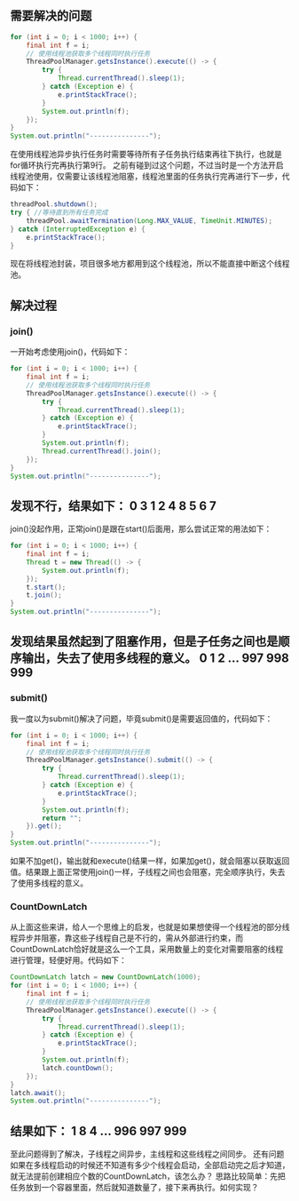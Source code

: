 ## 需要解决的问题
```java
for (int i = 0; i < 1000; i++) {
    final int f = i;
    // 使用线程池获取多个线程同时执行任务
    ThreadPoolManager.getsInstance().execute(() -> {
        try {
            Thread.currentThread().sleep(1);
        } catch (Exception e) {
            e.printStackTrace();
        }
        System.out.println(f);
    });
}
System.out.println("---------------");
```

在使用线程池异步执行任务时需要等待所有子任务执行结束再往下执行，也就是for循环执行完再执行第9行。
之前有碰到过这个问题，不过当时是一个方法开启线程池使用，仅需要让该线程池阻塞，线程池里面的任务执行完再进行下一步，代码如下：
```java
threadPool.shutdown();  
try { //等待直到所有任务完成
    threadPool.awaitTermination(Long.MAX_VALUE, TimeUnit.MINUTES);
} catch (InterruptedException e) {
    e.printStackTrace();
}
```

现在将线程池封装，项目很多地方都用到这个线程池，所以不能直接中断这个线程池。
## 解决过程
### join()
一开始考虑使用join()，代码如下：
```java
for (int i = 0; i < 1000; i++) {
    final int f = i;
    // 使用线程池获取多个线程同时执行任务
    ThreadPoolManager.getsInstance().execute(() -> {
        try {
            Thread.currentThread().sleep(1);
        } catch (Exception e) {
            e.printStackTrace();
        }
        System.out.println(f);
        Thread.currentThread().join();
    });
}
System.out.println("---------------");
```

发现不行，结果如下：
0
3
1
2
4
8
5
6
7
---------------

join()没起作用，正常join()是跟在start()后面用，那么尝试正常的用法如下：
```java
for (int i = 0; i < 1000; i++) {
    final int f = i;
    Thread t = new Thread(() -> {
        System.out.println(f);
    });
    t.start();
    t.join();
}
System.out.println("---------------");
```

发现结果虽然起到了阻塞作用，但是子任务之间也是顺序输出，失去了使用多线程的意义。
0
1
2
...
997
998
999
---------------

### submit()
我一度以为submit()解决了问题，毕竟submit()是需要返回值的，代码如下：
```java
for (int i = 0; i < 1000; i++) {
    final int f = i;
    // 使用线程池获取多个线程同时执行任务
    ThreadPoolManager.getsInstance().submit(() -> {
        try {
            Thread.currentThread().sleep(1);
        } catch (Exception e) {
            e.printStackTrace();
        }
        System.out.println(f);
        return "";
    }).get();
}
System.out.println("---------------");
```

如果不加get()，输出就和execute()结果一样，如果加get()，就会阻塞以获取返回值。结果跟上面正常使用join()一样，子线程之间也会阻塞，完全顺序执行，失去了使用多线程的意义。
### CountDownLatch
从上面这些来讲，给人一个思维上的启发，也就是如果想使得一个线程池的部分线程异步并阻塞，靠这些子线程自己是不行的，需从外部进行约束，而CountDownLatch恰好就是这么一个工具，采用数量上的变化对需要阻塞的线程进行管理，轻便好用。代码如下：
```java
CountDownLatch latch = new CountDownLatch(1000);
for (int i = 0; i < 1000; i++) {
    final int f = i;
    // 使用线程池获取多个线程同时执行任务
    ThreadPoolManager.getsInstance().execute(() -> {
        try {
            Thread.currentThread().sleep(1);
        } catch (Exception e) {
            e.printStackTrace();
        }
        System.out.println(f);
        latch.countDown();
    });
}
latch.await();
System.out.println("---------------");
```

结果如下：
1
8
4
...
996
997
999
---------------

至此问题得到了解决，子线程之间异步，主线程和这些线程之间同步。
还有问题
如果在多线程启动的时候还不知道有多少个线程会启动，全部启动完之后才知道，就无法提前创建相应个数的CountDownLatch，该怎么办？
思路比较简单：先把任务放到一个容器里面，然后就知道数量了，接下来再执行。如何实现？